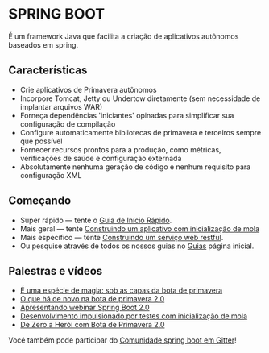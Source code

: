 # SPRING BOOT

É um framework Java que facilita a criação de aplicativos autônomos baseados em spring. 


## Características

* Crie aplicativos de Primavera autônomos
* Incorpore Tomcat, Jetty ou Undertow diretamente (sem necessidade de implantar arquivos WAR)
* Forneça dependências 'iniciantes' opinadas para simplificar sua configuração de compilação
* Configure automaticamente bibliotecas de primavera e terceiros sempre que possível
* Fornecer recursos prontos para a produção, como métricas, verificações de saúde e configuração externada
* Absolutamente nenhuma geração de código e nenhum requisito para configuração XML


## Começando

* Super rápido — tente o [Guia de Início Rápido](https://spring.io/quickstart).
* Mais geral — tente [Construindo um aplicativo com inicialização de mola](https://spring.io/guides/gs/spring-boot/)
* Mais específico — tente [Construindo um serviço web restful](https://spring.io/guides/gs/rest-service/).
* Ou pesquise através de todos os nossos guias no [Guias](https://spring.io/guides) página inicial.

## Palestras e vídeos

* [É uma espécie de magia: sob as capas da bota de primavera](https://content.pivotal.io/springone-platform-2017/its-a-kind-of-magic-under-the-covers-of-spring-boot-brian-clozel-st%C3%A9phane-nicoll)
* [O que há de novo na bota de primavera 2.0](https://content.pivotal.io/springone-platform-2017/whats-new-in-spring-boot-2-0-phillip-webb-madhura-bhave)
* [Apresentando webinar Spring Boot 2.0](https://content.pivotal.io/webinars/mar-13-introducing-spring-boot-2-0-webinar)
* [Desenvolvimento impulsionado por testes com inicialização de mola](https://content.pivotal.io/springone-platform-2017/test-driven-development-with-spring-boot-sannidhi-jalukar-madhura-bhave)
* [De Zero a Herói com Bota de Primavera 2.0](https://content.pivotal.io/springone-platform-2017/from-zero-to-hero-with-spring-boot-brian-clozel)

Você também pode participar do [Comunidade spring boot em Gitter](https://gitter.im/spring-projects/spring-boot)!
